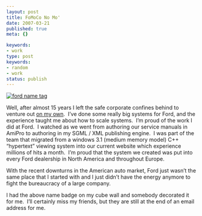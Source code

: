 ```yaml
---
layout: post
title: FoMoCo No Mo'
date: 2007-03-21
published: true
meta: {}

keywords:
- work
type: post
keywords:
- random
- work
status: publish
---
```



[![ford name tag](http://media.eick.us/2011/05/408903535_bc90167719.jpg)](http://www.flickr.com/photos/andreweick/408903535/ "Photo Sharing")



Well, after almost 15 years I left the safe corporate confines behind to venture out [on my own](http://www.sss-research.com/).  I’ve done some really big systems for Ford, and the experience taught me about how to scale systems.  I’m proud of the work I did at Ford.  I watched as we went from authoring our service manuals in AmiPro to authoring in my SGML / XML publishing engine.  I was part of the team that migrated from a windows 3.1 (medium memory model) C++ “hypertext” viewing system into our current website which experience millions of hits a month.  I’m proud that the system we created was put into every Ford dealership in North America and throughout Europe.



With the recent downturns in the American auto market, Ford just wasn’t the same place that I started with and I just didn’t have the energy anymore to fight the bureaucracy of a large company.



I had the above name badge on my cube wall and somebody decorated it for me.  I’ll certainly miss my friends, but they are still at the end of an email address for me.

